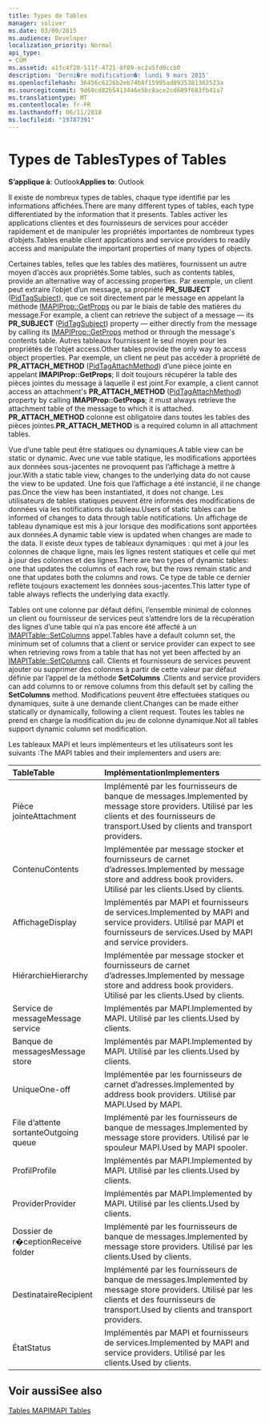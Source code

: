 ```yaml
---
title: Types de Tables
manager: soliver
ms.date: 03/09/2015
ms.audience: Developer
localization_priority: Normal
api_type:
- COM
ms.assetid: a1fc4f20-511f-4721-8f09-ec2a5fd0ccb0
description: 'Derni�re modification�: lundi 9 mars 2015'
ms.openlocfilehash: 36456c6226b2eb74b8f15995ad0925381302523a
ms.sourcegitcommit: 9d60cd82b5413446e5bc8ace2cd689f683fb41a7
ms.translationtype: MT
ms.contentlocale: fr-FR
ms.lasthandoff: 06/11/2018
ms.locfileid: "19787391"
---
```

# <a name="types-of-tables"></a><span data-ttu-id="b7b45-103">Types de Tables</span><span class="sxs-lookup"><span data-stu-id="b7b45-103">Types of Tables</span></span>

  
  
<span data-ttu-id="b7b45-104">**S’applique à**: Outlook</span><span class="sxs-lookup"><span data-stu-id="b7b45-104">**Applies to**: Outlook</span></span> 
  
<span data-ttu-id="b7b45-105">Il existe de nombreux types de tables, chaque type identifié par les informations affichées.</span><span class="sxs-lookup"><span data-stu-id="b7b45-105">There are many different types of tables, each type differentiated by the information that it presents.</span></span> <span data-ttu-id="b7b45-106">Tables activer les applications clientes et des fournisseurs de services pour accéder rapidement et de manipuler les propriétés importantes de nombreux types d’objets.</span><span class="sxs-lookup"><span data-stu-id="b7b45-106">Tables enable client applications and service providers to readily access and manipulate the important properties of many types of objects.</span></span> 
  
<span data-ttu-id="b7b45-107">Certaines tables, telles que les tables des matières, fournissent un autre moyen d’accès aux propriétés.</span><span class="sxs-lookup"><span data-stu-id="b7b45-107">Some tables, such as contents tables, provide an alternative way of accessing properties.</span></span> <span data-ttu-id="b7b45-108">Par exemple, un client peut extraire l’objet d’un message, sa propriété **PR_SUBJECT** ([PidTagSubject](pidtagsubject-canonical-property.md)), que ce soit directement par le message en appelant la méthode [IMAPIProp::GetProps](imapiprop-getprops.md) ou par le biais de table des matières du message.</span><span class="sxs-lookup"><span data-stu-id="b7b45-108">For example, a client can retrieve the subject of a message — its **PR_SUBJECT** ([PidTagSubject](pidtagsubject-canonical-property.md)) property — either directly from the message by calling its [IMAPIProp::GetProps](imapiprop-getprops.md) method or through the message's contents table.</span></span> <span data-ttu-id="b7b45-109">Autres tableaux fournissent le seul moyen pour les propriétés de l’objet access.</span><span class="sxs-lookup"><span data-stu-id="b7b45-109">Other tables provide the only way to access object properties.</span></span> <span data-ttu-id="b7b45-110">Par exemple, un client ne peut pas accéder à propriété de **PR_ATTACH_METHOD** ([PidTagAttachMethod](pidtagattachmethod-canonical-property.md)) d’une pièce jointe en appelant **IMAPIProp::GetProps**; Il doit toujours récupérer la table des pièces jointes du message à laquelle il est joint.</span><span class="sxs-lookup"><span data-stu-id="b7b45-110">For example, a client cannot access an attachment's **PR_ATTACH_METHOD** ([PidTagAttachMethod](pidtagattachmethod-canonical-property.md)) property by calling **IMAPIProp::GetProps**; it must always retrieve the attachment table of the message to which it is attached.</span></span> <span data-ttu-id="b7b45-111">**PR_ATTACH_METHOD** colonne est obligatoire dans toutes les tables des pièces jointes.</span><span class="sxs-lookup"><span data-stu-id="b7b45-111">**PR_ATTACH_METHOD** is a required column in all attachment tables.</span></span> 
  
<span data-ttu-id="b7b45-112">Vue d’une table peut être statiques ou dynamiques.</span><span class="sxs-lookup"><span data-stu-id="b7b45-112">A table view can be static or dynamic.</span></span> <span data-ttu-id="b7b45-113">Avec une vue table statique, les modifications apportées aux données sous-jacentes ne provoquent pas l’affichage à mettre à jour.</span><span class="sxs-lookup"><span data-stu-id="b7b45-113">With a static table view, changes to the underlying data do not cause the view to be updated.</span></span> <span data-ttu-id="b7b45-114">Une fois que l’affichage a été instancié, il ne change pas.</span><span class="sxs-lookup"><span data-stu-id="b7b45-114">Once the view has been instantiated, it does not change.</span></span> <span data-ttu-id="b7b45-115">Les utilisateurs de tables statiques peuvent être informés des modifications de données via les notifications du tableau.</span><span class="sxs-lookup"><span data-stu-id="b7b45-115">Users of static tables can be informed of changes to data through table notifications.</span></span> <span data-ttu-id="b7b45-116">Un affichage de tableau dynamique est mis à jour lorsque des modifications sont apportées aux données.</span><span class="sxs-lookup"><span data-stu-id="b7b45-116">A dynamic table view is updated when changes are made to the data.</span></span> <span data-ttu-id="b7b45-117">Il existe deux types de tableaux dynamiques : qui met à jour les colonnes de chaque ligne, mais les lignes restent statiques et celle qui met à jour des colonnes et des lignes.</span><span class="sxs-lookup"><span data-stu-id="b7b45-117">There are two types of dynamic tables: one that updates the columns of each row, but the rows remain static and one that updates both the columns and rows.</span></span> <span data-ttu-id="b7b45-118">Ce type de table ce dernier reflète toujours exactement les données sous-jacentes.</span><span class="sxs-lookup"><span data-stu-id="b7b45-118">This latter type of table always reflects the underlying data exactly.</span></span>
  
<span data-ttu-id="b7b45-119">Tables ont une colonne par défaut défini, l’ensemble minimal de colonnes un client ou fournisseur de services peut s’attendre lors de la récupération des lignes d’une table qui n’a pas encore été affecté à un [IMAPITable::SetColumns](imapitable-setcolumns.md) appel.</span><span class="sxs-lookup"><span data-stu-id="b7b45-119">Tables have a default column set, the minimum set of columns that a client or service provider can expect to see when retrieving rows from a table that has not yet been affected by an [IMAPITable::SetColumns](imapitable-setcolumns.md) call.</span></span> <span data-ttu-id="b7b45-120">Clients et fournisseurs de services peuvent ajouter ou supprimer des colonnes à partir de cette valeur par défaut définie par l’appel de la méthode **SetColumns** .</span><span class="sxs-lookup"><span data-stu-id="b7b45-120">Clients and service providers can add columns to or remove columns from this default set by calling the **SetColumns** method.</span></span> <span data-ttu-id="b7b45-121">Modifications peuvent être effectuées statiques ou dynamiques, suite à une demande client.</span><span class="sxs-lookup"><span data-stu-id="b7b45-121">Changes can be made either statically or dynamically, following a client request.</span></span> <span data-ttu-id="b7b45-122">Toutes les tables ne prend en charge la modification du jeu de colonne dynamique.</span><span class="sxs-lookup"><span data-stu-id="b7b45-122">Not all tables support dynamic column set modification.</span></span> 
  
<span data-ttu-id="b7b45-123">Les tableaux MAPI et leurs implémenteurs et les utilisateurs sont les suivants :</span><span class="sxs-lookup"><span data-stu-id="b7b45-123">The MAPI tables and their implementers and users are:</span></span>
  
|<span data-ttu-id="b7b45-124">**Table**</span><span class="sxs-lookup"><span data-stu-id="b7b45-124">**Table**</span></span>|<span data-ttu-id="b7b45-125">**Implémentation**</span><span class="sxs-lookup"><span data-stu-id="b7b45-125">**Implementers**</span></span>|
|:-----|:-----|
|<span data-ttu-id="b7b45-126">Pièce jointe</span><span class="sxs-lookup"><span data-stu-id="b7b45-126">Attachment</span></span>  <br/> |<span data-ttu-id="b7b45-127">Implémenté par les fournisseurs de banque de messages.</span><span class="sxs-lookup"><span data-stu-id="b7b45-127">Implemented by message store providers.</span></span> <span data-ttu-id="b7b45-128">Utilisé par les clients et des fournisseurs de transport.</span><span class="sxs-lookup"><span data-stu-id="b7b45-128">Used by clients and transport providers.</span></span>  <br/> |
|<span data-ttu-id="b7b45-129">Contenu</span><span class="sxs-lookup"><span data-stu-id="b7b45-129">Contents</span></span>  <br/> |<span data-ttu-id="b7b45-130">Implémentée par message stocker et fournisseurs de carnet d’adresses.</span><span class="sxs-lookup"><span data-stu-id="b7b45-130">Implemented by message store and address book providers.</span></span> <span data-ttu-id="b7b45-131">Utilisé par les clients.</span><span class="sxs-lookup"><span data-stu-id="b7b45-131">Used by clients.</span></span>  <br/> |
|<span data-ttu-id="b7b45-132">Affichage</span><span class="sxs-lookup"><span data-stu-id="b7b45-132">Display</span></span>  <br/> |<span data-ttu-id="b7b45-133">Implémentés par MAPI et fournisseurs de services.</span><span class="sxs-lookup"><span data-stu-id="b7b45-133">Implemented by MAPI and service providers.</span></span> <span data-ttu-id="b7b45-134">Utilisé par MAPI et fournisseurs de services.</span><span class="sxs-lookup"><span data-stu-id="b7b45-134">Used by MAPI and service providers.</span></span>  <br/> |
|<span data-ttu-id="b7b45-135">Hiérarchie</span><span class="sxs-lookup"><span data-stu-id="b7b45-135">Hierarchy</span></span>  <br/> |<span data-ttu-id="b7b45-136">Implémentée par message stocker et fournisseurs de carnet d’adresses.</span><span class="sxs-lookup"><span data-stu-id="b7b45-136">Implemented by message store and address book providers.</span></span> <span data-ttu-id="b7b45-137">Utilisé par les clients.</span><span class="sxs-lookup"><span data-stu-id="b7b45-137">Used by clients.</span></span>  <br/> |
|<span data-ttu-id="b7b45-138">Service de message</span><span class="sxs-lookup"><span data-stu-id="b7b45-138">Message service</span></span>  <br/> |<span data-ttu-id="b7b45-139">Implémentés par MAPI.</span><span class="sxs-lookup"><span data-stu-id="b7b45-139">Implemented by MAPI.</span></span> <span data-ttu-id="b7b45-140">Utilisé par les clients.</span><span class="sxs-lookup"><span data-stu-id="b7b45-140">Used by clients.</span></span>  <br/> |
|<span data-ttu-id="b7b45-141">Banque de messages</span><span class="sxs-lookup"><span data-stu-id="b7b45-141">Message store</span></span>  <br/> |<span data-ttu-id="b7b45-142">Implémentés par MAPI.</span><span class="sxs-lookup"><span data-stu-id="b7b45-142">Implemented by MAPI.</span></span> <span data-ttu-id="b7b45-143">Utilisé par les clients.</span><span class="sxs-lookup"><span data-stu-id="b7b45-143">Used by clients.</span></span>  <br/> |
|<span data-ttu-id="b7b45-144">Unique</span><span class="sxs-lookup"><span data-stu-id="b7b45-144">One-off</span></span>  <br/> |<span data-ttu-id="b7b45-145">Implémentée par les fournisseurs de carnet d’adresses.</span><span class="sxs-lookup"><span data-stu-id="b7b45-145">Implemented by address book providers.</span></span> <span data-ttu-id="b7b45-146">Utilisé par MAPI.</span><span class="sxs-lookup"><span data-stu-id="b7b45-146">Used by MAPI.</span></span>  <br/> |
|<span data-ttu-id="b7b45-147">File d’attente sortante</span><span class="sxs-lookup"><span data-stu-id="b7b45-147">Outgoing queue</span></span>  <br/> |<span data-ttu-id="b7b45-148">Implémenté par les fournisseurs de banque de messages.</span><span class="sxs-lookup"><span data-stu-id="b7b45-148">Implemented by message store providers.</span></span> <span data-ttu-id="b7b45-149">Utilisé par le spouleur MAPI.</span><span class="sxs-lookup"><span data-stu-id="b7b45-149">Used by MAPI spooler.</span></span>  <br/> |
|<span data-ttu-id="b7b45-150">Profil</span><span class="sxs-lookup"><span data-stu-id="b7b45-150">Profile</span></span>  <br/> |<span data-ttu-id="b7b45-151">Implémentés par MAPI.</span><span class="sxs-lookup"><span data-stu-id="b7b45-151">Implemented by MAPI.</span></span> <span data-ttu-id="b7b45-152">Utilisé par les clients.</span><span class="sxs-lookup"><span data-stu-id="b7b45-152">Used by clients.</span></span>  <br/> |
|<span data-ttu-id="b7b45-153">Provider</span><span class="sxs-lookup"><span data-stu-id="b7b45-153">Provider</span></span>  <br/> |<span data-ttu-id="b7b45-154">Implémentés par MAPI.</span><span class="sxs-lookup"><span data-stu-id="b7b45-154">Implemented by MAPI.</span></span> <span data-ttu-id="b7b45-155">Utilisé par les clients.</span><span class="sxs-lookup"><span data-stu-id="b7b45-155">Used by clients.</span></span>  <br/> |
|<span data-ttu-id="b7b45-156">Dossier de r�ception</span><span class="sxs-lookup"><span data-stu-id="b7b45-156">Receive folder</span></span>  <br/> |<span data-ttu-id="b7b45-157">Implémenté par les fournisseurs de banque de messages.</span><span class="sxs-lookup"><span data-stu-id="b7b45-157">Implemented by message store providers.</span></span> <span data-ttu-id="b7b45-158">Utilisé par les clients.</span><span class="sxs-lookup"><span data-stu-id="b7b45-158">Used by clients.</span></span>  <br/> |
|<span data-ttu-id="b7b45-159">Destinataire</span><span class="sxs-lookup"><span data-stu-id="b7b45-159">Recipient</span></span>  <br/> |<span data-ttu-id="b7b45-160">Implémenté par les fournisseurs de banque de messages.</span><span class="sxs-lookup"><span data-stu-id="b7b45-160">Implemented by message store providers.</span></span> <span data-ttu-id="b7b45-161">Utilisé par les clients et des fournisseurs de transport.</span><span class="sxs-lookup"><span data-stu-id="b7b45-161">Used by clients and transport providers.</span></span>  <br/> |
|<span data-ttu-id="b7b45-162">État</span><span class="sxs-lookup"><span data-stu-id="b7b45-162">Status</span></span>  <br/> |<span data-ttu-id="b7b45-163">Implémentés par MAPI et fournisseurs de services.</span><span class="sxs-lookup"><span data-stu-id="b7b45-163">Implemented by MAPI and service providers.</span></span> <span data-ttu-id="b7b45-164">Utilisé par les clients.</span><span class="sxs-lookup"><span data-stu-id="b7b45-164">Used by clients.</span></span>  <br/> |
   
## <a name="see-also"></a><span data-ttu-id="b7b45-165">Voir aussi</span><span class="sxs-lookup"><span data-stu-id="b7b45-165">See also</span></span>



[<span data-ttu-id="b7b45-166">Tables MAPI</span><span class="sxs-lookup"><span data-stu-id="b7b45-166">MAPI Tables</span></span>](mapi-tables.md)

